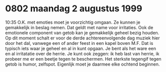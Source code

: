 # 0802 maandag 2 augustus 1999
10:35	O.K. met emoties moet je voorzichtig omgaan. Ze kunnen je gemakkelijk in beslag nemen. Dat geldt met name voor irritaties. Ook de emotionele component van getob kan je gemakkelijk geheel bezig houden. Op dit moment schalt er voor de derde achtereenvolgende dag muziek hier door het dal, vanwege een of ander feest in een kapel boven M.F. Dat is typisch iets waar je geheel en al in kunt opgaan. Je bent als het ware een en al irritatatie over de herrie. Je kunt ook zeggen: ik heb last van herrie, ik probeer me er een beetje tegen te beschermen. Het sterkste tegengif tegen getob is humor, zelfspot. Eigenlijk moet je daarmee elke ochtend beginnen. 
